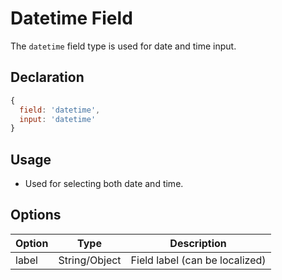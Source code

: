 # Datetime Field

The `datetime` field type is used for date and time input.

## Declaration
```js
{
  field: 'datetime',
  input: 'datetime'
}
```

## Usage
- Used for selecting both date and time.

## Options
| Option      | Type    | Description                                 |
|-------------|---------|---------------------------------------------|
| label       | String/Object | Field label (can be localized)         |

